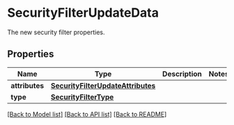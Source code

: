 # SecurityFilterUpdateData

The new security filter properties.

## Properties

| Name           | Type                                                                    | Description | Notes |
| -------------- | ----------------------------------------------------------------------- | ----------- | ----- |
| **attributes** | [**SecurityFilterUpdateAttributes**](SecurityFilterUpdateAttributes.md) |             |
| **type**       | [**SecurityFilterType**](SecurityFilterType.md)                         |             |

[[Back to Model list]](README.md#documentation-for-models) [[Back to API list]](README.md#documentation-for-api-endpoints) [[Back to README]](README.md)
